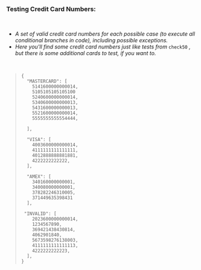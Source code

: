 ### __Testing Credit Card Numbers:__

</br>

- _A set of valid credit card numbers for each possible case (to execute all conditional branches in code), including possible exceptions._
- _Here you'll find some credit card numbers just like tests from_ `check50` _, but there is some additional cards to test, if you want to._

</br>

>```
>{
>   "MASTERCARD": [
>     5141600000000014,
>     5105105105105100
>     5240600000000014,
>     5340600000000013,
>     5431600000000013,
>     5521600000000014,
>     5555555555554444,
>
>   ],
>
>   "VISA": [
>     4003600000000014,
>     4111111111111111,
>     4012888888881881,
>     4222222222222,
>   ],
>
>   "AMEX": [
>     340160000000001,
>     340080000000001,
>     378282246310005,
>     371449635398431
>   ],
>
>  "INVALID": [
>     2023600000000014,
>     1234567890,
>     369421438430814,
>     4062901840,
>     5673598276138003,
>     4111111111111113,
>     4222222222223,
>   ],
>}
>```
  
